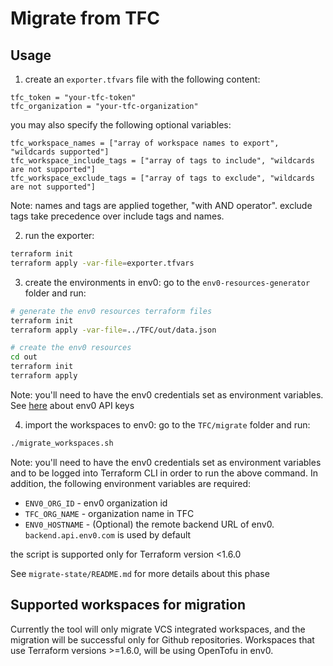 # Migrate from TFC 

## Usage

1. create an `exporter.tfvars` file with the following content:

```hcl
tfc_token = "your-tfc-token"
tfc_organization = "your-tfc-organization"
```
you may also specify the following optional variables:
```hcl
tfc_workspace_names = ["array of workspace names to export", "wildcards supported"]
tfc_workspace_include_tags = ["array of tags to include", "wildcards are not supported"]
tfc_workspace_exclude_tags = ["array of tags to exclude", "wildcards are not supported"]
```

Note: names and tags are applied together, "with AND operator". exclude tags take precedence over include tags and names.

2. run the exporter:
```bash
terraform init
terraform apply -var-file=exporter.tfvars
```

3. create the environments in env0:
go to the `env0-resources-generator` folder and run:
```bash
# generate the env0 resources terraform files
terraform init
terraform apply -var-file=../TFC/out/data.json 

# create the env0 resources
cd out
terraform init
terraform apply
```

Note: you'll need to have the env0 credentials set as environment variables. See [here](https://docs.env0.com/reference/authentication#creating-a-personal-api-key)  about env0 API keys


4. import the workspaces to env0:
go to the `TFC/migrate` folder and run:
```bash
./migrate_workspaces.sh
```

Note: you'll need to have the env0 credentials set as environment variables and to be logged into Terraform CLI in order to run the above command. In addition, the following environment variables are required:
- `ENV0_ORG_ID` - env0 organization id 
- `TFC_ORG_NAME` - organization name in TFC
- `ENV0_HOSTNAME` - (Optional) the remote backend URL of env0. `backend.api.env0.com` is used by default 

the script is supported only for Terraform version <1.6.0

See `migrate-state/README.md` for more details about this phase

## Supported workspaces for migration

Currently the tool will only migrate VCS integrated workspaces, and the migration will be successful only for Github repositories.
Workspaces that use Terraform versions >=1.6.0, will be using OpenTofu in env0.
